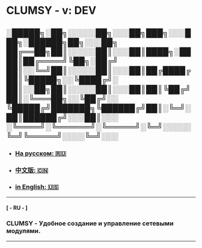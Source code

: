 # CLUMSY - v: DEV

░█████╗░██╗░░░░░██╗░░░██╗███╗░░░███╗░██████╗██╗░░░██╗<br>
██╔══██╗██║░░░░░██║░░░██║████╗░████║██╔════╝╚██╗░██╔╝<br>
██║░░╚═╝██║░░░░░██║░░░██║██╔████╔██║╚█████╗░░╚████╔╝░<br>
██║░░██╗██║░░░░░██║░░░██║██║╚██╔╝██║░╚═══██╗░░╚██╔╝░░<br>
╚█████╔╝███████╗╚██████╔╝██║░╚═╝░██║██████╔╝░░░██║░░░<br>
░╚════╝░╚══════╝░╚═════╝░╚═╝░░░░░╚═╝╚═════╝░░░░╚═╝░░░<br>
--- 
- ### [На русском: 🇷🇺](#ru)
- ### [中文版: 🇨🇳](#cn)
- ### [in English: 🇺🇸](#ru)

___

#### <a name="ru">[ - RU - ]</a>
### CLUMSY - Удобное создание и управление сетевыми модулями.

---
